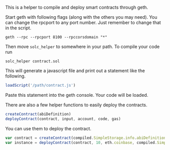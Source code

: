 This is a helper to compile and deploy smart contracts through geth.

Start geth with following flags (along with the others you may need). You can change the rpcport to any port number. Just remember to change that in the script.

`geth --rpc --rpcport 8100 --rpccorsdomain "*"`

Then move `solc_helper` to somewhere in your path.
To compile your code run

`solc_helper contract.sol`

This will generate a javascript file and print out a statement like the following.

```javascript
loadScript('/path/contract.js')
```

Paste this statement into the geth console. Your code will be loaded.

There are also a few helper functions to easily deploy the contracts.

```javascript
createContract(abiDefinition)
deployContract(contract, input, account, code, gas)
```

You can use them to deploy the contract.

```javascript
var contract = createContract(compiled.SimpleStorage.info.abiDefinition);
var instance = deployContract(contract, 10, eth.coinbase, compiled.SimpleStorage.code,10000);
```

